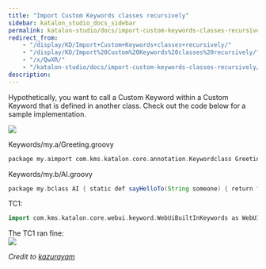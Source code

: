 ```yaml
---
title: "Import Custom Keywords classes recursively" 
sidebar: katalon_studio_docs_sidebar
permalink: katalon-studio/docs/import-custom-keywords-classes-recursively.html 
redirect_from:
    - "/display/KD/Import+Custom+Keywords+classes+recursively/"
    - "/display/KD/Import%20Custom%20Keywords%20classes%20recursively/"
    - "/x/QwXR/"
    - "/katalon-studio/docs/import-custom-keywords-classes-recursively/"
description: 
---
```

Hypothetically, you want to call a Custom Keyword within a Custom Keyword that is defined in another class. Check out the code below for a sample implementation.

  
![](../../images/katalon-studio/docs/import-custom-keywords-classes-recursively/f5uxhyxe7z65.png)  
  
Keywords/my.a/Greeting.groovy  

```groovy
package my.aimport com.kms.katalon.core.annotation.Keywordclass Greeting { @Keyword def greet(String someone) { return my.b.AI.sayHelloTo(someone) }}
```

Keywords/my.b/AI.groovy  

```groovy
package my.bclass AI { static def sayHelloTo(String someone) { return "Hello, ${someone}." }}
```

  
TC1:  

```groovy
import com.kms.katalon.core.webui.keyword.WebUiBuiltInKeywords as WebUIdef str = CustomKeywords.'my.a.Greeting.greet'("Drunda")WebUI.comment(">>> ${str}")
```

  
The TC1 ran fine:  
![](../../images/katalon-studio/docs/import-custom-keywords-classes-recursively/30qrty5tymg5.png)

  

_Credit to [kazurayam](https://forum.katalon.com/discussion/6971/importing-custom-keywords-classes-recursively-within-a-custom-keyword#Comment_16124)_